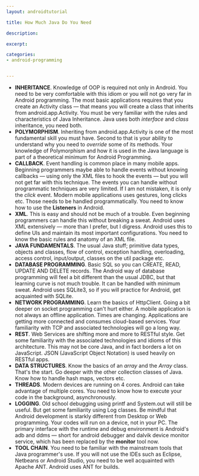 ```yaml
---
layout: androidtutorial

title: How Much Java Do You Need

description: 

excerpt: 

categories:
- android-programming


---
```


- **INHERITANCE**. Knowledge of OOP is required not only in Android. You need to be very comfortable with this idiom or you will not go very far in Android programming. The most basic applications requires that you create an Activity class &mdash; that means you will create a class that inherits from android.app.Activity. You must be very familiar with the rules and characteristics of Java Inheritance. Java uses both *interface* and *class* inheritance, you need both.
- **POLYMORPHISM**. Inheriting from android.app.Activity is one of the most fundamental skill you must have. Second to that is your ability to understand why you need to *override* some of its methods. Your knowledge of Polymorphism and how it is used in the Java language is part of a theoretical minimum for Android Programming. 
- **CALLBACK**. Event handling is common place in many mobile apps. Beginning programmers maybe able to handle events without knowing callbacks &mdash; using only the XML files to hook the events &mdash; but you will not get far with this technique. The events you can handle without programmatic techniques are very limited. If I am not mistaken, it is only the *click* event. Modern mobile applications uses gestures, long clicks etc. Those needs to be handled programmatically. You need to know how to use the **Listeners** in Android.
- **XML**. This is easy and should not be much of a trouble. Even beginning programmers can handle this without breaking a sweat. Android uses XML extensively &mdash; more than I prefer, but I digress. Android uses this to define UIs and maintain its most important configurations. You need to know the basic rules and anatomy of an XML file.
- **JAVA FUNDAMENTALS**. The usual Java stuff; primitive data types, objects and classes, flow of control, exception handling, overloading, access control, input/output, classes on the util package etc.
- **DATABASE PROGRAMMING**. Basic SQL so you can CREATE, READ, UPDATE AND DELETE records. The Android way of database programming will feel a bit different than the usual JDBC, but that learning curve is not much trouble. It can be handled with minimum sweat. Android uses SQLite3, so if you will practice for Android, get acquainted with SQLite. 
- **NETWORK PROGRAMMING**. Learn the basics of HttpClient. Going a bit deeper on socket programming can't hurt either. A mobile application is not always an offline application. Times are changing. Applications are getting more connected and consumes cloud-based services. Your familiarity with TCP and associated technologies will go a long way.
- **REST**. Web Services are shifting more and more to RESTful style. Get some familiarity with the associated technologies and idioms of this architecture. This may not be core Java, and in fact borders a lot on JavaScript. JSON (JavaScript Object Notation) is used heavily on RESTful apps.
- **DATA STRUCTURES**. Know the basics of an *array* and the *Array* class. That's the start. Go deeper with the other collection classes of Java. Know how to handle hash maps, vectors etc. 
- **THREADS**. Modern devices are running on 4 cores. Android can take advantage of multiple cores. You need to know how to execute your code in the background, asynchronously.
- **LOGGING**. Old school debugging using printf and System.out will still be useful. But get some familiarity using Log classes. Be mindful that Android development is starkly different from Desktop or Web programming. Your codes will run on a device, not in your PC. The primary interface with the runtime and debug environment is Android's adb and ddms &mdash; short for android debugger and dalvik device monitor service, which has been replaced by the **monitor** tool now.
- **TOOL CHAIN**. You need to be familiar with the mainstream tools that Java programmer's use. If you will not use the IDEs such as Eclipse, Netbeans or Android Studio, you need to be well acquainted with Apache ANT. Android uses ANT for builds.
